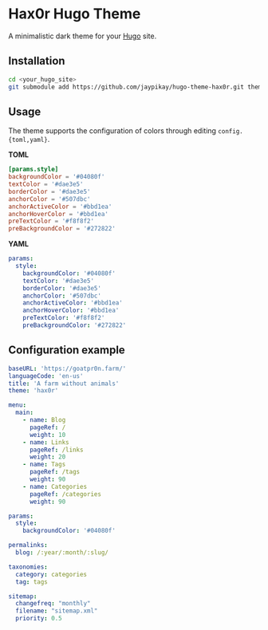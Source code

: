 # Hax0r Hugo Theme

A minimalistic dark theme for your [Hugo](https://gohugo.io) site.

## Installation

```bash
cd <your_hugo_site>
git submodule add https://github.com/jaypikay/hugo-theme-hax0r.git themes/hax0r
```

## Usage

The theme supports the configuration of colors through editing `config.{toml,yaml}`.

**TOML**
```toml
[params.style]
backgroundColor = '#04080f'
textColor = '#dae3e5'
borderColor = '#dae3e5'
anchorColor = '#507dbc'
anchorActiveColor = '#bbd1ea'
anchorHoverColor = '#bbd1ea'
preTextColor = '#f8f8f2'
preBackgroundColor = '#272822'
```

**YAML**

```yaml
params:
  style:
    backgroundColor: '#04080f'
    textColor: '#dae3e5'
    borderColor: '#dae3e5'
    anchorColor: '#507dbc'
    anchorActiveColor: '#bbd1ea'
    anchorHoverColor: '#bbd1ea'
    preTextColor: '#f8f8f2'
    preBackgroundColor: '#272822'
```

## Configuration example

```yaml
baseURL: 'https://goatpr0n.farm/'
languageCode: 'en-us'
title: 'A farm without animals'
theme: 'hax0r'

menu:
  main:
    - name: Blog
      pageRef: /
      weight: 10
    - name: Links
      pageRef: /links
      weight: 20
    - name: Tags
      pageRef: /tags
      weight: 90
    - name: Categories
      pageRef: /categories
      weight: 90

params:
  style:
    backgroundColor: '#04080f'

permalinks:
  blog: /:year/:month/:slug/

taxonomies:
  category: categories
  tag: tags

sitemap:
  changefreq: "monthly"
  filename: "sitemap.xml"
  priority: 0.5
```
